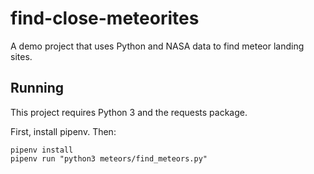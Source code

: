 # find-close-meteorites
A demo project that uses Python and NASA data to find meteor landing sites.

## Running

This project requires Python 3 and the requests package.

First, install pipenv. Then:

```
pipenv install
pipenv run "python3 meteors/find_meteors.py"
```
